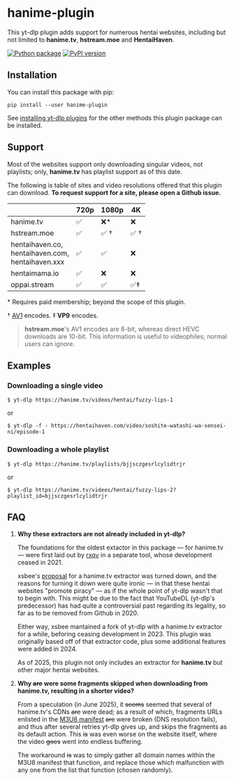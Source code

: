 # hanime-plugin

This yt-dlp plugin adds support for numerous hentai websites, including but not limited to **hanime.tv**, **hstream.moe** and **HentaiHaven**.

[![Python package](https://github.com/cynthia2006/hanime-plugin/actions/workflows/python-package.yml/badge.svg)](https://github.com/cynthia2006/hanime-plugin/actions/workflows/python-package.yml)
[![PyPI version](https://badge.fury.io/py/hanime-plugin.svg)](https://pypi.org/project/hanime-plugin/)

## Installation

You can install this package with pip:
```
pip install --user hanime-plugin
```

See [installing yt-dlp plugins](https://github.com/yt-dlp/yt-dlp#installing-plugins) for the other methods this plugin package can be installed.

## Support

Most of the websites support only downloading singular videos, not playlists; only, **hanime.tv** has playlist support as of this date.

The following is table of sites and video resolutions offered that this plugin can download. **To request support for a site, please open a Github issue.**

|                                                          | 720p               | 1080p                | 4K                   |
| -------------------------------------------------------- | ------------------ | -------------------- | -------------------- |
| hanime.tv                                                | :white_check_mark: | :x:*                 | :x:                  |
| hstream.moe                                              | :white_check_mark: | :white_check_mark: † | :white_check_mark: † |
| hentaihaven.co,<br/>hentaihaven.com,<br/>hentaihaven.xxx | :white_check_mark: | :white_check_mark:   | :x:                  |
| hentaimama.io                                            | :white_check_mark: | :x:                  | :x:                  |
| oppai.stream                                             | :white_check_mark: | :white_check_mark:   | :white_check_mark:‡  |


\* Requires paid membership; beyond the scope of this plugin.

† [AV1](https://en.wikipedia.org/wiki/AV1) encodes. ‡ **VP9** encodes.

> **hstream.moe**'s AV1 encodes are 8-bit, whereas direct HEVC downloads are 10-bit. This information is useful to videophiles; normal users can ignore.

## Examples

### Downloading a single video

```
$ yt-dlp https://hanime.tv/videos/hentai/fuzzy-lips-1
```

or 

```
$ yt-dlp -f - https://hentaihaven.com/video/soshite-watashi-wa-sensei-ni/episode-1
```

### Downloading a whole playlist

```
$ yt-dlp https://hanime.tv/playlists/bjjsczgesrlcylidtrjr
```
or
```
$ yt-dlp https://hanime.tv/videos/hentai/fuzzy-lips-2?playlist_id=bjjsczgesrlcylidtrjr
```

## FAQ

1. **Why these extractors are not already included in yt-dlp?**

   The foundations for the oldest extactor in this package — for hanime.tv — were first laid out by [rxqv](https://github.com/rxqv/htv) in a separate tool, whose development ceased in 2021.

   xsbee's [proposal](https://github.com/yt-dlp/yt-dlp/issues/4007) for a hanime.tv extractor was turned down, and the reasons for turning it down were quite ironic — in that these hentai websites "promote piracy" — as if the whole point of yt-dlp wasn't that to begin with. This might be due to the fact that YouTubeDL (yt-dlp's predecessor) has had quite a controversial past regarding its legality, so far as to be removed from Github in 2020.

   Either way, xsbee mantained a fork of yt-dlp with a hanime.tv extractor for a while, beforing ceasing development in 2023. This plugin was originally based off of that extractor code, plus some additional features were added in 2024.

   As of 2025, this plugin not only includes an extractor for **hanime.tv** but other major hentai websites. 

2. **Why ~~are~~ were some fragments skipped when downloading from hanime.tv, resulting in a shorter video?**

   From a speculation (in June 2025), it ~~seems~~ seemed that several of hanime.tv's CDNs ~~are~~ were dead; as a result of which, fragments URLs enlisted in the [M3U8 manifest](https://en.wikipedia.org/wiki/HTTP_Live_Streaming) ~~are~~ were broken (DNS resolution fails), and thus after several retries yt-dlp gives up, and skips the fragments as its default action. This ~~is~~ was even worse on the website itself, where the video ~~goes~~ went into endless buffering. 

   The workaround ~~is~~ was to simply gather all domain names within the M3U8 manifest that function, and replace those which malfunction with any one from the list that function (chosen randomly).
   
   
